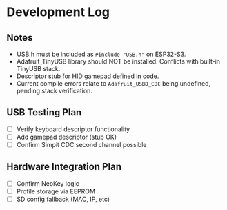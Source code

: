 # Development Log

## Notes
- USB.h must be included as `#include "USB.h"` on ESP32-S3.
- Adafruit_TinyUSB library should NOT be installed. Conflicts with built-in TinyUSB stack.
- Descriptor stub for HID gamepad defined in code.
- Current compile errors relate to `Adafruit_USBD_CDC` being undefined, pending stack verification.

## USB Testing Plan
- [ ] Verify keyboard descriptor functionality
- [ ] Add gamepad descriptor (stub OK)
- [ ] Confirm Simpit CDC second channel possible

## Hardware Integration Plan
- [ ] Confirm NeoKey logic
- [ ] Profile storage via EEPROM
- [ ] SD config fallback (MAC, IP, etc)
